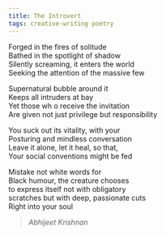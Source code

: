 ```yaml
---
title: The Introvert  
tags: creative-writing poetry  
---
```


Forged in the fires of solitude  
Bathed in the spotlight of shadow  
Silently screaming, it enters the world  
Seeking the attention of the massive few  

Supernatural bubble around it  
Keeps all intruders at bay  
Yet those wh    o receive the invitation  
Are given not just privilege but responsibility  

You suck out its vitality, with your  
Posturing and mindless conversation  
Leave it alone, let it heal, so that,  
Your social conventions might be fed  

Mistake not white words for  
Black humour, the creature chooses  
to express itself not with obligatory  
scratches but with deep, passionate cuts  
Right into your soul  

> <cite>Abhijeet Krishnan</cite>
